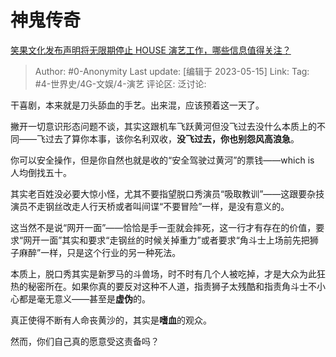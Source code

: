 # 神鬼传奇
[笑果文化发布声明将无限期停止 HOUSE 演艺工作，哪些信息值得关注？](https://www.zhihu.com/question/601068009/answer/3029102898)

> Author: #0-Anonymity
> Last update: [编辑于 2023-05-15]
> Link:
> Tag: #4-世界史/4G-文娱/4-演艺 
> 评论区:
> 泛讨论:

干喜剧，本来就是刀头舔血的手艺。出来混，应该预着这一天了。

撇开一切意识形态问题不谈，其实这跟机车飞跃黄河但没飞过去没什么本质上的不同——飞过去了算你本事，该你名利双收，**没飞过去，你也别怨风高浪急**。

你可以安全操作，但是你自然也就是收的“安全驾驶过黄河”的票钱——which is 人均倒找五十。

其实老百姓没必要大惊小怪，尤其不要指望脱口秀演员“吸取教训”——这跟要杂技演员不走钢丝改走人行天桥或者叫间谍“不要冒险”一样，是没有意义的。

这当然不是说“网开一面”——恰恰是手一歪就会摔死，这一行才有存在的价值，要求“网开一面”其实和要求“走钢丝的时候关掉重力”或者要求“角斗士上场前先把狮子麻醉”一样，只是这个行业的另一种死法。

本质上，脱口秀其实是新罗马的斗兽场，时不时有几个人被吃掉，才是大众为此狂热的秘密所在。如果你真的要反对这种不人道，指责狮子太残酷和指责角斗士不小心都是毫无意义——甚至是**虚伪**的。

真正使得不断有人命丧黄沙的，其实是**嗜血**的观众。

然而，你们自己真的愿意受这责备吗？